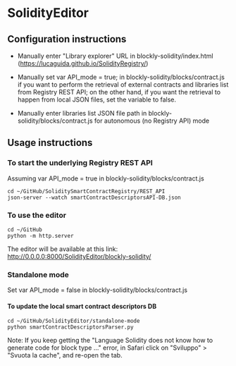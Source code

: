 # SolidityEditor


## Configuration instructions

- Manually enter "Library explorer" URL in blockly-solidity/index.html (https://lucaguida.github.io/SolidityRegistry/)

- Manually set var API_mode = true; in blockly-solidity/blocks/contract.js if you want to perform the retrieval of external contracts and libraries list  from Registry REST API; on the other hand, if you want the retrieval to happen from local JSON files, set the variable to false.  
- Manually enter libraries list JSON file path in blockly-solidity/blocks/contract.js for autonomous (no Registry API) mode 



## Usage instructions

### To start the underlying Registry REST API
Assuming var API_mode = true in blockly-solidity/blocks/contract.js
```
cd ~/GitHub/SoliditySmartContractRegistry/REST_API
json-server --watch smartContractDescriptorsAPI-DB.json
```


### To use the editor
```
cd ~/GitHub
python -m http.server
```

The editor will be available at this link: http://0.0.0.0:8000/SolidityEditor/blockly-solidity/



### Standalone mode

Set var API_mode = false in blockly-solidity/blocks/contract.js

#### To update the local smart contract descriptors DB

```
cd ~/GitHub/SolidityEditor/standalone-mode
python smartContractDescriptorsParser.py
```




Note: If you keep getting the "Language Solidity does not know how to generate code for block type ..." error, in Safari click on "Sviluppo" > "Svuota la cache", and re-open the tab.